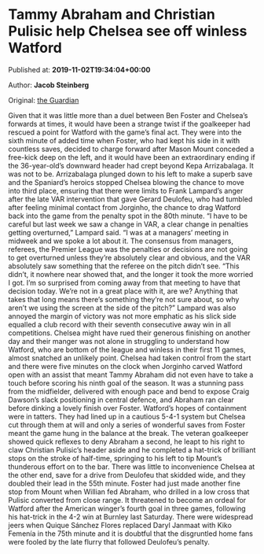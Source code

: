 
# Tammy Abraham and Christian Pulisic help Chelsea see off winless Watford

Published at: **2019-11-02T19:34:04+00:00**

Author: **Jacob Steinberg**

Original: [the Guardian](https://www.theguardian.com/football/2019/nov/02/watford-chelsea-premier-league-match-report)

Given that it was little more than a duel between Ben Foster and Chelsea’s forwards at times, it would have been a strange twist if the goalkeeper had rescued a point for Watford with the game’s final act. They were into the sixth minute of added time when Foster, who had kept his side in it with countless saves, decided to charge forward after Mason Mount conceded a free-kick deep on the left, and it would have been an extraordinary ending if the 36-year-old’s downward header had crept beyond Kepa Arrizabalaga.
It was not to be. Arrizabalaga plunged down to his left to make a superb save and the Spaniard’s heroics stopped Chelsea blowing the chance to move into third place, ensuring that there were limits to Frank Lampard’s anger after the late VAR intervention that gave Gerard Deulofeu, who had tumbled after feeling minimal contact from Jorginho, the chance to drag Watford back into the game from the penalty spot in the 80th minute.
“I have to be careful but last week we saw a change in VAR, a clear change in penalties getting overturned,” Lampard said. “I was at a managers’ meeting in midweek and we spoke a lot about it. The consensus from managers, referees, the Premier League was the penalties or decisions are not going to get overturned unless they’re absolutely clear and obvious, and the VAR absolutely saw something that the referee on the pitch didn’t see.
“This didn’t, it nowhere near showed that, and the longer it took the more worried I got. I’m so surprised from coming away from that meeting to have that decision today. We’re not in a great place with it, are we? Anything that takes that long means there’s something they’re not sure about, so why aren’t we using the screen at the side of the pitch?”
Lampard was also annoyed the margin of victory was not more emphatic as his slick side equalled a club record with their seventh consecutive away win in all competitions. Chelsea might have rued their generous finishing on another day and their manger was not alone in struggling to understand how Watford, who are bottom of the league and winless in their first 11 games, almost snatched an unlikely point.
Chelsea had taken control from the start and there were five minutes on the clock when Jorginho carved Watford open with an assist that meant Tammy Abraham did not even have to take a touch before scoring his ninth goal of the season. It was a stunning pass from the midfielder, delivered with enough pace and bend to expose Craig Dawson’s slack positioning in central defence, and Abraham ran clear before dinking a lovely finish over Foster.
Watford’s hopes of containment were in tatters. They had lined up in a cautious 5-4-1 system but Chelsea cut through them at will and only a series of wonderful saves from Foster meant the game hung in the balance at the break. The veteran goalkeeper showed quick reflexes to deny Abraham a second, he leapt to his right to claw Christian Pulisic’s header aside and he completed a hat-trick of brilliant stops on the stroke of half-time, springing to his left to tip Mount’s thunderous effort on to the bar.
There was little to inconvenience Chelsea at the other end, save for a drive from Deulofeu that skidded wide, and they doubled their lead in the 55th minute. Foster had just made another fine stop from Mount when Willian fed Abraham, who drilled in a low cross that Pulisic converted from close range.
It threatened to become an ordeal for Watford after the American winger’s fourth goal in three games, following his hat-trick in the 4-2 win at Burnley last Saturday. There were widespread jeers when Quique Sánchez Flores replaced Daryl Janmaat with Kiko Femenía in the 75th minute and it is doubtful that the disgruntled home fans were fooled by the late flurry that followed Deulofeu’s penalty.
